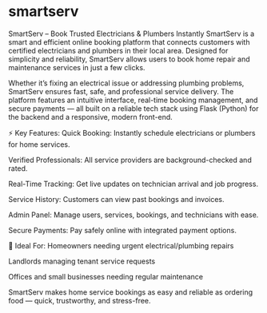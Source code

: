 # smartserv

SmartServ – Book Trusted Electricians & Plumbers Instantly
SmartServ is a smart and efficient online booking platform that connects customers with certified electricians and plumbers in their local area. Designed for simplicity and reliability, SmartServ allows users to book home repair and maintenance services in just a few clicks.

Whether it’s fixing an electrical issue or addressing plumbing problems, SmartServ ensures fast, safe, and professional service delivery. The platform features an intuitive interface, real-time booking management, and secure payments — all built on a reliable tech stack using Flask (Python) for the backend and a responsive, modern front-end.

⚡ Key Features:
Quick Booking: Instantly schedule electricians or plumbers for home services.

Verified Professionals: All service providers are background-checked and rated.

Real-Time Tracking: Get live updates on technician arrival and job progress.

Service History: Customers can view past bookings and invoices.

Admin Panel: Manage users, services, bookings, and technicians with ease.

Secure Payments: Pay safely online with integrated payment options.

🔧 Ideal For:
Homeowners needing urgent electrical/plumbing repairs

Landlords managing tenant service requests

Offices and small businesses needing regular maintenance

SmartServ makes home service bookings as easy and reliable as ordering food — quick, trustworthy, and stress-free.

